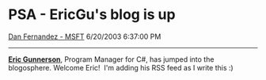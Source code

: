 <div id="page">

# PSA - EricGu's blog is up

[Dan Fernandez -
MSFT](https://social.msdn.microsoft.com/profile/Dan%20Fernandez%20-%20MSFT)
6/20/2003 6:37:00 PM

-----

<div id="content">

[**Eric Gunnerson**](http://blogs.gotdotnet.com/ericgu/), Program
Manager for C\#, has jumped into the blogosphere. Welcome Eric\!  I'm
adding his RSS feed as I write this :)

</div>

</div>
